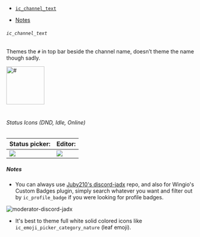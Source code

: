 
  * [`ic_channel_text`](#-ic-channel-text-)
- [Notes](#notes)

###### `ic_channel_text`

Themes the `#` in top bar beside the channel name, doesn’t theme the name though sadly.

<img alt="#" src="https://cdn.discordapp.com/attachments/819172980184973343/888346980483473408/IMG_20210917_142313.JPG" height=100>

<h1></h1>

###### Status Icons (DND, Idle, Online)

|Status picker:|Editor:|
|-|-|
|<img src="https://i.imgur.com/mOr4YFQ.jpg">|<img src="https://i.imgur.com/v1XrIt7.jpg">|


##### Notes

- You can always use [Juby210's discord-jadx](https://gitdab.com/Juby210/discord-jadx/src/branch/alpha/app/src/main/res/drawable) repo, and also for Wingio's Custom Badges plugin, simply search whatever you want and filter out by `ic_profile_badge` if you were looking for profile badges.

![moderator-discord-jadx](https://i.imgur.com/jczr9zg.png)

- It's best to theme full white solid colored icons like `ic_emoji_picker_category_nature` (leaf emoji).



